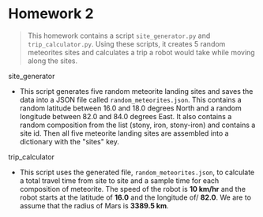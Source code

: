 # Homework 2
> This homework contains a script ``site_generator.py`` and ``trip_calculator.py``. Using these scripts, it creates 5 random meteorites sites and calculates a trip a robot would take while moving along the sites.

site_generator
- This script generates five random meteorite landing sites and saves the data into a JSON file called ``random_meteorites.json``. This contains a random latitude between 16.0 and 18.0 degrees North and a random longitude between 82.0 and 84.0 degrees East. It also contains a random composition from the list (stony, iron, stony-iron) and contains a site id. Then all five meteorite landing sites are assembled into a dictionary with the "sites" key.

trip_calculator
- This script uses the generated file, ``random_meteorites.json``, to calculate a total travel time from site to site and a sample time for each composition of meteorite. The speed of the robot is **10 km/hr** and the robot starts at the latitude of **16.0** and the longitude of/ **82.0**. We are to assume that the radius of Mars is **3389.5 km**.

